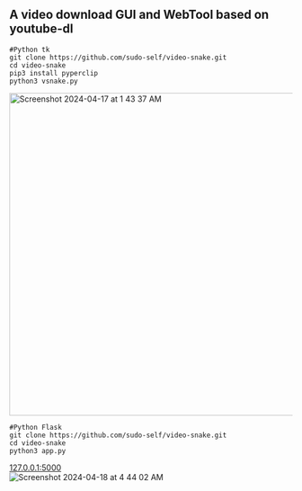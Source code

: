 ## A video download GUI and WebTool based on youtube-dl<br>

```
#Python tk
git clone https://github.com/sudo-self/video-snake.git
cd video-snake
pip3 install pyperclip
python3 vsnake.py
```

<img width="574" alt="Screenshot 2024-04-17 at 1 43 37 AM" src="https://github.com/sudo-self/video-snake/assets/119916323/88be42ee-21f5-4734-827d-255fad406799"><br>

```
#Python Flask
git clone https://github.com/sudo-self/video-snake.git
cd video-snake
python3 app.py
```
<a href="http://127.0.0.1:5000/">127.0.0.1:5000</a><br>
![Screenshot 2024-04-18 at 4 44 02 AM](https://github.com/sudo-self/video-snake/assets/119916323/97eb4a13-0307-452c-8c2c-5e81815ec43d)


